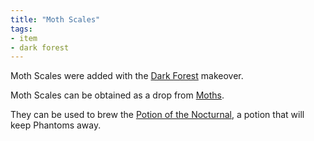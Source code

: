 ```yaml
---
title: "Moth Scales"
tags:
- item
- dark forest
---
```


Moth Scales were added with the [Dark Forest](notes/makeover/dark_forest) makeover.

Moth Scales can be obtained as a drop from [Moths](notes/mob/moth).

They can be used to brew the [Potion of the Nocturnal](notes/item/nocturnal_potion), a potion that will keep Phantoms away.
